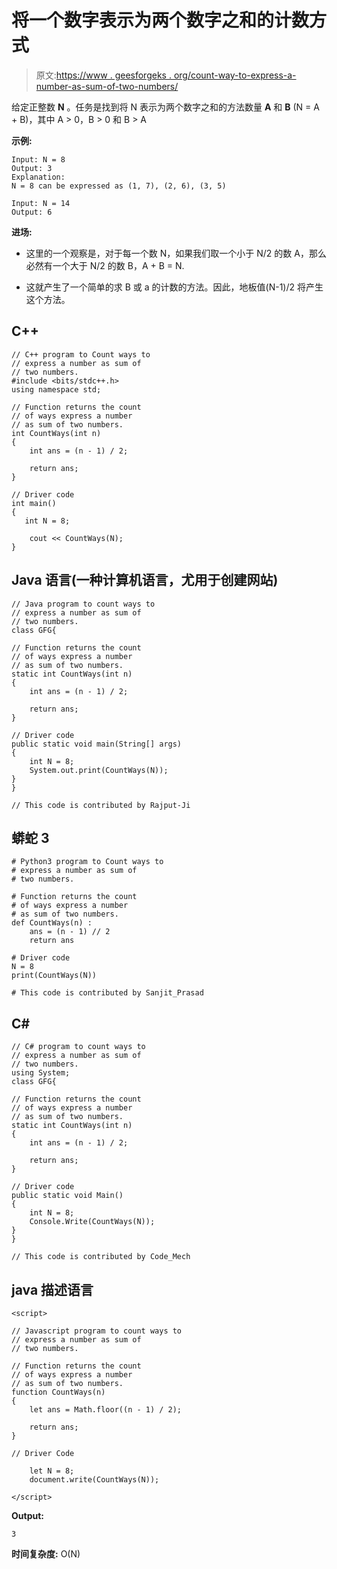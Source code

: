 # 将一个数字表示为两个数字之和的计数方式

> 原文:[https://www . geesforgeks . org/count-way-to-express-a-number-as-sum-of-two-numbers/](https://www.geeksforgeeks.org/count-ways-to-express-a-number-as-sum-of-exactly-two-numbers/)

给定正整数 **N** 。任务是找到将 N 表示为两个数字之和的方法数量 **A** 和 **B** (N = A + B)，其中 A > 0，B > 0 和 B > A

**示例:**

```
Input: N = 8
Output: 3
Explanation:
N = 8 can be expressed as (1, 7), (2, 6), (3, 5)

Input: N = 14
Output: 6 
```

**进场:**

*   这里的一个观察是，对于每一个数 N，如果我们取一个小于 N/2 的数 A，那么必然有一个大于 N/2 的数 B，A + B = N.

*   这就产生了一个简单的求 B 或 a 的计数的方法。因此，地板值(N-1)/2 将产生这个方法。

## C++

```
// C++ program to Count ways to
// express a number as sum of
// two numbers.
#include <bits/stdc++.h>
using namespace std;

// Function returns the count
// of ways express a number
// as sum of two numbers.
int CountWays(int n)
{
    int ans = (n - 1) / 2;

    return ans;
}

// Driver code
int main()
{
   int N = 8;

    cout << CountWays(N);
}
```

## Java 语言(一种计算机语言，尤用于创建网站)

```
// Java program to count ways to
// express a number as sum of
// two numbers.
class GFG{

// Function returns the count
// of ways express a number
// as sum of two numbers.
static int CountWays(int n)
{
    int ans = (n - 1) / 2;

    return ans;
}

// Driver code
public static void main(String[] args)
{
    int N = 8;
    System.out.print(CountWays(N));
}
}

// This code is contributed by Rajput-Ji
```

## 蟒蛇 3

```
# Python3 program to Count ways to
# express a number as sum of
# two numbers.

# Function returns the count
# of ways express a number
# as sum of two numbers.
def CountWays(n) :
    ans = (n - 1) // 2
    return ans

# Driver code
N = 8
print(CountWays(N))

# This code is contributed by Sanjit_Prasad
```

## C#

```
// C# program to count ways to
// express a number as sum of
// two numbers.
using System;
class GFG{

// Function returns the count
// of ways express a number
// as sum of two numbers.
static int CountWays(int n)
{
    int ans = (n - 1) / 2;

    return ans;
}

// Driver code
public static void Main()
{
    int N = 8;
    Console.Write(CountWays(N));
}
}

// This code is contributed by Code_Mech
```

## java 描述语言

```
<script>

// Javascript program to count ways to
// express a number as sum of
// two numbers.

// Function returns the count
// of ways express a number
// as sum of two numbers.
function CountWays(n)
{
    let ans = Math.floor((n - 1) / 2);

    return ans;
}

// Driver Code

    let N = 8;
    document.write(CountWays(N));

</script>
```

**Output:** 

```
3
```

**时间复杂度:** O(N)